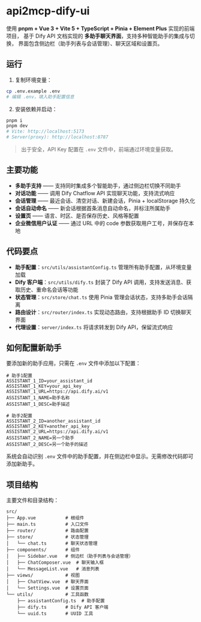 # api2mcp-dify-ui

使用 **pnpm + Vue 3 + Vite 5 + TypeScript + Pinia + Element Plus** 实现的前端项目，
基于 Dify API 文档实现的 **多助手聊天界面**，支持多种智能助手的集成与切换，
界面包含侧边栏（助手列表与会话管理）、聊天区域和设置页。

## 运行

1. 复制环境变量：

```bash
cp .env.example .env
# 编辑 .env，填入助手配置信息
```

2. 安装依赖并启动：

```bash
pnpm i
pnpm dev
# Vite: http://localhost:5173
# Server(proxy): http://localhost:8787
```

> 出于安全，API Key 配置在 `.env` 文件中，前端通过环境变量获取。

## 主要功能

- **多助手支持** —— 支持同时集成多个智能助手，通过侧边栏切换不同助手
- **对话功能** —— 调用 Dify Chatflow API 实现聊天功能，支持流式响应
- **会话管理** —— 最近会话、清空对话、新建会话，Pinia + localStorage 持久化
- **会话自动命名** —— 新会话根据首条消息自动命名，并标注所属助手
- **设置页** —— 语言、时区、是否保存历史、风格等配置
- **企业微信用户认证** —— 通过 URL 中的 code 参数获取用户工号，并保存在本地

## 代码要点

- **助手配置**：`src/utils/assistantConfig.ts` 管理所有助手配置，从环境变量加载
- **Dify 客户端**：`src/utils/dify.ts` 封装了 Dify API 调用，支持发送消息、获取历史、重命名会话等功能
- **状态管理**：`src/store/chat.ts` 使用 Pinia 管理会话状态，支持多助手会话隔离
- **路由设计**：`src/router/index.ts` 实现动态路由，支持根据助手 ID 切换聊天界面
- **代理设置**：`server/index.ts` 将请求转发到 Dify API，保留流式响应

## 如何配置新助手

要添加新的助手应用，只需在 `.env` 文件中添加以下配置：

```env
# 助手1配置
ASSISTANT_1_ID=your_assistant_id
ASSISTANT_1_KEY=your_api_key
ASSISTANT_1_URL=https://api.dify.ai/v1
ASSISTANT_1_NAME=助手名称
ASSISTANT_1_DESC=助手描述

# 助手2配置
ASSISTANT_2_ID=another_assistant_id
ASSISTANT_2_KEY=another_api_key
ASSISTANT_2_URL=https://api.dify.ai/v1
ASSISTANT_2_NAME=另一个助手
ASSISTANT_2_DESC=另一个助手的描述
```

系统会自动识别 `.env` 文件中的助手配置，并在侧边栏中显示。无需修改代码即可添加新助手。

## 项目结构

主要文件和目录结构：

```
src/
├── App.vue           # 根组件
├── main.ts           # 入口文件
├── router/           # 路由配置
├── store/            # 状态管理
│   └── chat.ts       # 聊天状态管理
├── components/       # 组件
│   ├── Sidebar.vue   # 侧边栏（助手列表与会话管理）
│   ├── ChatComposer.vue  # 聊天输入框
│   └── MessageList.vue   # 消息列表
├── views/            # 视图
│   ├── ChatView.vue  # 聊天界面
│   └── Settings.vue  # 设置页面
└── utils/            # 工具函数
    ├── assistantConfig.ts  # 助手配置
    ├── dify.ts       # Dify API 客户端
    └── uuid.ts       # UUID 工具
```

